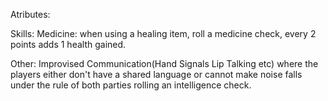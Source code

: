 Atributes:

Skills:
Medicine: when using a healing item, roll a medicine check, every 2 points adds 1 health gained.

Other:
Improvised Communication(Hand Signals Lip Talking etc) where the players either don't have a shared language or cannot make noise falls under the rule of both parties rolling an intelligence check.